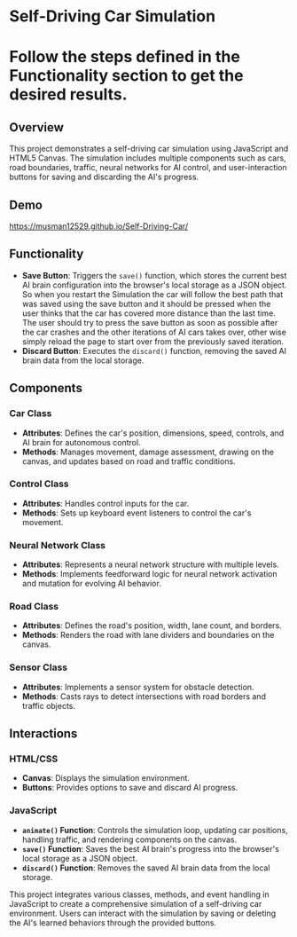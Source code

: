 # Self-Driving Car Simulation
# Follow the steps defined in the Functionality section to get the desired results.

## Overview

This project demonstrates a self-driving car simulation using JavaScript and HTML5 Canvas. The simulation includes multiple components such as cars, road boundaries, traffic, neural networks for AI control, and user-interaction buttons for saving and discarding the AI's progress.

## Demo
https://musman12529.github.io/Self-Driving-Car/

## Functionality 

- **Save Button**: Triggers the `save()` function, which stores the current best AI brain configuration into the browser's local storage as a JSON object. So when you restart the Simulation the car will follow the best path that was saved using the save button and it should be pressed when the user thinks that the car has covered more distance than the last time. The user should try to press the save button as soon as possible after the car crashes and the other iterations of AI cars takes over, other wise simply reload the page to start over from the previously saved iteration.
- **Discard Button**: Executes the `discard()` function, removing the saved AI brain data from the local storage.

## Components

### Car Class

- **Attributes**: Defines the car's position, dimensions, speed, controls, and AI brain for autonomous control.
- **Methods**: Manages movement, damage assessment, drawing on the canvas, and updates based on road and traffic conditions.

### Control Class

- **Attributes**: Handles control inputs for the car.
- **Methods**: Sets up keyboard event listeners to control the car's movement.

### Neural Network Class

- **Attributes**: Represents a neural network structure with multiple levels.
- **Methods**: Implements feedforward logic for neural network activation and mutation for evolving AI behavior.

### Road Class

- **Attributes**: Defines the road's position, width, lane count, and borders.
- **Methods**: Renders the road with lane dividers and boundaries on the canvas.

### Sensor Class

- **Attributes**: Implements a sensor system for obstacle detection.
- **Methods**: Casts rays to detect intersections with road borders and traffic objects.

## Interactions

### HTML/CSS

- **Canvas**: Displays the simulation environment.
- **Buttons**: Provides options to save and discard AI progress.

### JavaScript

- **`animate()` Function**: Controls the simulation loop, updating car positions, handling traffic, and rendering components on the canvas.
- **`save()` Function**: Saves the best AI brain's progress into the browser's local storage as a JSON object.
- **`discard()` Function**: Removes the saved AI brain data from the local storage.



This project integrates various classes, methods, and event handling in JavaScript to create a comprehensive simulation of a self-driving car environment. Users can interact with the simulation by saving or deleting the AI's learned behaviors through the provided buttons.
